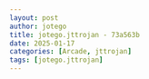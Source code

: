 ```yaml
---
layout: post
author: jotego
title: jotego.jttrojan - 73a563b
date: 2025-01-17
categories: [Arcade, jttrojan]
tags: [jotego.jttrojan]
---
```


